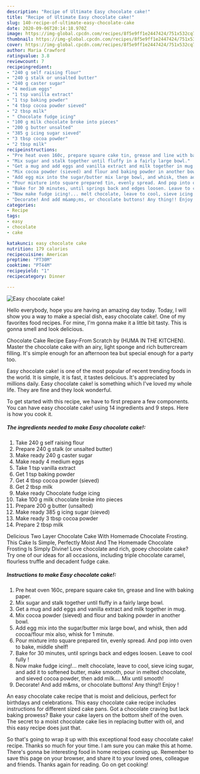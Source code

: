 ```yaml
---
description: "Recipe of Ultimate Easy chocolate cake!"
title: "Recipe of Ultimate Easy chocolate cake!"
slug: 140-recipe-of-ultimate-easy-chocolate-cake
date: 2020-09-06T20:14:18.970Z
image: https://img-global.cpcdn.com/recipes/8f5e9ff1e2447424/751x532cq70/easy-chocolate-cake-recipe-main-photo.jpg
thumbnail: https://img-global.cpcdn.com/recipes/8f5e9ff1e2447424/751x532cq70/easy-chocolate-cake-recipe-main-photo.jpg
cover: https://img-global.cpcdn.com/recipes/8f5e9ff1e2447424/751x532cq70/easy-chocolate-cake-recipe-main-photo.jpg
author: Maria Crawford
ratingvalue: 3.8
reviewcount: 7
recipeingredient:
- "240 g self raising flour"
- "240 g stalk or unsalted butter"
- "240 g caster sugar"
- "4 medium eggs"
- "1 tsp vanilla extract"
- "1 tsp baking powder"
- "4 tbsp cocoa powder sieved"
- "2 tbsp milk"
- " Chocolate fudge icing"
- "100 g milk chocolate broke into pieces"
- "200 g butter unsalted"
- "385 g icing sugar sieved"
- "3 tbsp cocoa powder"
- "2 tbsp milk"
recipeinstructions:
- "Pre heat oven 160c, prepare square cake tin, grease and line with baking paper."
- "Mix sugar and stalk together until fluffy in a fairly large bowl."
- "Get a mug and add eggs and vanilla extract and milk together in mug."
- "Mix cocoa powder (sieved) and flour and baking powder in another bowl."
- "Add egg mix into the sugar/butter mix large bowl, and whisk, then add cocoa/flour mix also, whisk for 1 minute."
- "Pour mixture into square prepared tin, evenly spread. And pop into oven to bake, middle shelf!"
- "Bake for 30 minutes, until springs back and edges loosen. Leave to cool fully !"
- "Now make fudge icing!... melt chocolate, leave to cool, sieve icing sugar, and add it to softened butter, make smooth, pour in melted chocolate, and sieved cocoa powder, then add milk.... Mix until smooth!"
- "Decorate! And add m&amp;ms, or chocolate buttons! Any thing!! Enjoy !"
categories:
- Recipe
tags:
- easy
- chocolate
- cake

katakunci: easy chocolate cake 
nutrition: 179 calories
recipecuisine: American
preptime: "PT30M"
cooktime: "PT44M"
recipeyield: "1"
recipecategory: Dinner

---
```



![Easy chocolate cake!](https://img-global.cpcdn.com/recipes/8f5e9ff1e2447424/751x532cq70/easy-chocolate-cake-recipe-main-photo.jpg)

Hello everybody, hope you are having an amazing day today. Today, I will show you a way to make a special dish, easy chocolate cake!. One of my favorites food recipes. For mine, I'm gonna make it a little bit tasty. This is gonna smell and look delicious.

Chocolate Cake Recipe Easy-From Scratch by (HUMA IN THE KITCHEN). Master the chocolate cake with an airy, light sponge and rich buttercream filling. It&#39;s simple enough for an afternoon tea but special enough for a party too.

Easy chocolate cake! is one of the most popular of recent trending foods in the world. It is simple, it is fast, it tastes delicious. It's appreciated by millions daily. Easy chocolate cake! is something which I've loved my whole life. They are fine and they look wonderful.


To get started with this recipe, we have to first prepare a few components. You can have easy chocolate cake! using 14 ingredients and 9 steps. Here is how you cook it.

<!--inarticleads1-->

##### The ingredients needed to make Easy chocolate cake!:

1. Take 240 g self raising flour
1. Prepare 240 g stalk (or unsalted butter)
1. Make ready 240 g caster sugar
1. Make ready 4 medium eggs
1. Take 1 tsp vanilla extract
1. Get 1 tsp baking powder
1. Get 4 tbsp cocoa powder (sieved)
1. Get 2 tbsp milk
1. Make ready  Chocolate fudge icing
1. Take 100 g milk chocolate broke into pieces
1. Prepare 200 g butter (unsalted)
1. Make ready 385 g icing sugar (sieved)
1. Make ready 3 tbsp cocoa powder
1. Prepare 2 tbsp milk


Delicious Two Layer Chocolate Cake With Homemade Chocolate Frosting. This Cake Is Simple, Perfectly Moist And The Homemade Chocolate Frosting Is Simply Divine! Love chocolate and rich, gooey chocolate cake? Try one of our ideas for all occasions, including triple chocolate caramel, flourless truffle and decadent fudge cake. 

<!--inarticleads2-->

##### Instructions to make Easy chocolate cake!:

1. Pre heat oven 160c, prepare square cake tin, grease and line with baking paper.
1. Mix sugar and stalk together until fluffy in a fairly large bowl.
1. Get a mug and add eggs and vanilla extract and milk together in mug.
1. Mix cocoa powder (sieved) and flour and baking powder in another bowl.
1. Add egg mix into the sugar/butter mix large bowl, and whisk, then add cocoa/flour mix also, whisk for 1 minute.
1. Pour mixture into square prepared tin, evenly spread. And pop into oven to bake, middle shelf!
1. Bake for 30 minutes, until springs back and edges loosen. Leave to cool fully !
1. Now make fudge icing!... melt chocolate, leave to cool, sieve icing sugar, and add it to softened butter, make smooth, pour in melted chocolate, and sieved cocoa powder, then add milk.... Mix until smooth!
1. Decorate! And add m&amp;ms, or chocolate buttons! Any thing!! Enjoy !


An easy chocolate cake recipe that is moist and delicious, perfect for birthdays and celebrations. This easy chocolate cake recipe includes instructions for different sized cake pans. Got a chocolate craving but lack baking prowess? Bake your cake layers on the bottom shelf of the oven. The secret to a moist chocolate cake lies in replacing butter with oil, and this easy recipe does just that. 

So that's going to wrap it up with this exceptional food easy chocolate cake! recipe. Thanks so much for your time. I am sure you can make this at home. There's gonna be interesting food in home recipes coming up. Remember to save this page on your browser, and share it to your loved ones, colleague and friends. Thanks again for reading. Go on get cooking!
